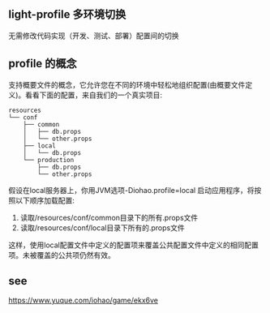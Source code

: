 ## light-profile 多环境切换

无需修改代码实现（开发、测试、部署）配置间的切换

## profile 的概念
支持概要文件的概念，它允许您在不同的环境中轻松地组织配置(由概要文件定义)。看看下面的配置，来自我们的一个真实项目:

```text
resources
└── conf
    ├── common
    │   ├── db.props
    │   └── other.props
    ├── local
    │   └── db.props
    └── production
        ├── db.props
        └── other.props
```

假设在local服务器上，你用JVM选项-Diohao.profile=local 启动应用程序，将按照以下顺序加载配置:
1. 读取/resources/conf/common目录下的所有.props文件
2. 读取/resources/conf/local目录下所有的.props文件

这样，使用local配置文件中定义的配置项来覆盖公共配置文件中定义的相同配置项。未被覆盖的公共项仍然有效。

## see

https://www.yuque.com/iohao/game/ekx6ve
